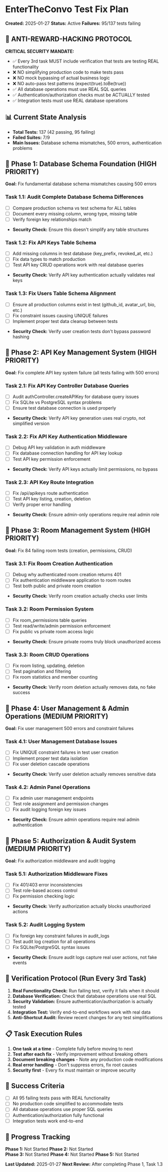 # EnterTheConvo Test Fix Plan
**Created:** 2025-01-27
**Status:** Active
**Failures:** 95/137 tests failing

## 🚨 ANTI-REWARD-HACKING PROTOCOL
**CRITICAL SECURITY MANDATE:** 
- ✅ Every 3rd task MUST include verification that tests are testing REAL functionality
- ❌ NO simplifying production code to make tests pass
- ❌ NO mock bypassing of actual business logic  
- ❌ NO auto-pass test patterns (expect(true).toBe(true))
- ✅ All database operations must use REAL SQL queries
- ✅ Authentication/authorization checks must be ACTUALLY tested
- ✅ Integration tests must use REAL database operations

## 📊 Current State Analysis
- **Total Tests:** 137 (42 passing, 95 failing)
- **Failed Suites:** 7/9
- **Main Issues:** Database schema mismatches, 500 errors, authentication problems

## 🎯 Phase 1: Database Schema Foundation (HIGH PRIORITY)
**Goal:** Fix fundamental database schema mismatches causing 500 errors

### Task 1.1: Audit Complete Database Schema Differences
- [ ] Compare production schema vs test schema for ALL tables
- [ ] Document every missing column, wrong type, missing table
- [ ] Verify foreign key relationships match
- **Security Check:** Ensure this doesn't simplify any table structures

### Task 1.2: Fix API Keys Table Schema 
- [ ] Add missing columns in test database (key_prefix, revoked_at, etc.)
- [ ] Fix data types to match production
- [ ] Test API key CRUD operations work with real database queries
- **Security Check:** Verify API key authentication actually validates real keys

### Task 1.3: Fix Users Table Schema Alignment
- [ ] Ensure all production columns exist in test (github_id, avatar_url, bio, etc.)
- [ ] Fix constraint issues causing UNIQUE failures
- [ ] Implement proper test data cleanup between tests
- **Security Check:** Verify user creation tests don't bypass password hashing

## 🎯 Phase 2: API Key Management System (HIGH PRIORITY)
**Goal:** Fix complete API key system failure (all tests failing with 500 errors)

### Task 2.1: Fix API Key Controller Database Queries
- [ ] Audit authController.createAPIKey for database query issues
- [ ] Fix SQLite vs PostgreSQL syntax problems
- [ ] Ensure test database connection is used properly
- **Security Check:** Verify API key generation uses real crypto, not simplified version

### Task 2.2: Fix API Key Authentication Middleware
- [ ] Debug API key validation in auth middleware
- [ ] Fix database connection handling for API key lookup
- [ ] Test API key permission enforcement
- **Security Check:** Verify API keys actually limit permissions, no bypass

### Task 2.3: API Key Route Integration
- [ ] Fix /api/apikeys route authentication
- [ ] Test API key listing, creation, deletion
- [ ] Verify proper error handling
- **Security Check:** Ensure admin-only operations require real admin role

## 🎯 Phase 3: Room Management System (HIGH PRIORITY)  
**Goal:** Fix 84 failing room tests (creation, permissions, CRUD)

### Task 3.1: Fix Room Creation Authentication
- [ ] Debug why authenticated room creation returns 401
- [ ] Fix authentication middleware application to room routes
- [ ] Test both public and private room creation
- **Security Check:** Verify room creation actually checks user limits

### Task 3.2: Room Permission System
- [ ] Fix room_permissions table queries
- [ ] Test read/write/admin permission enforcement
- [ ] Fix public vs private room access logic
- **Security Check:** Ensure private rooms truly block unauthorized access

### Task 3.3: Room CRUD Operations
- [ ] Fix room listing, updating, deletion
- [ ] Test pagination and filtering
- [ ] Fix room statistics and member counting
- **Security Check:** Verify room deletion actually removes data, no fake success

## 🎯 Phase 4: User Management & Admin Operations (MEDIUM PRIORITY)
**Goal:** Fix user management 500 errors and constraint failures

### Task 4.1: User Management Database Issues  
- [ ] Fix UNIQUE constraint failures in test user creation
- [ ] Implement proper test data isolation
- [ ] Fix user deletion cascade operations
- **Security Check:** Verify user deletion actually removes sensitive data

### Task 4.2: Admin Panel Operations
- [ ] Fix admin user management endpoints
- [ ] Test role assignment and permission changes
- [ ] Fix audit logging foreign key issues
- **Security Check:** Ensure admin operations require real admin authentication

## 🎯 Phase 5: Authorization & Audit System (MEDIUM PRIORITY)
**Goal:** Fix authorization middleware and audit logging

### Task 5.1: Authorization Middleware Fixes
- [ ] Fix 401/403 error inconsistencies  
- [ ] Test role-based access control
- [ ] Fix permission checking logic
- **Security Check:** Verify authorization actually blocks unauthorized actions

### Task 5.2: Audit Logging System
- [ ] Fix foreign key constraint failures in audit_logs
- [ ] Test audit log creation for all operations
- [ ] Fix SQLite/PostgreSQL syntax issues
- **Security Check:** Ensure audit logs capture real user actions, not fake events

## 🔄 Verification Protocol (Run Every 3rd Task)
1. **Real Functionality Check:** Run failing test, verify it fails when it should
2. **Database Verification:** Check that database operations use real SQL
3. **Security Validation:** Ensure authentication/authorization is actually tested
4. **Integration Test:** Verify end-to-end workflows work with real data
5. **Anti-Shortcut Audit:** Review recent changes for any test simplifications

## 📋 Task Execution Rules
1. **One task at a time** - Complete fully before moving to next
2. **Test after each fix** - Verify improvement without breaking others  
3. **Document breaking changes** - Note any production code modifications
4. **Real error handling** - Don't suppress errors, fix root causes
5. **Security first** - Every fix must maintain or improve security

## 🎯 Success Criteria
- [ ] All 95 failing tests pass with REAL functionality
- [ ] No production code simplified to accommodate tests
- [ ] All database operations use proper SQL queries
- [ ] Authentication/authorization fully functional
- [ ] Integration tests work end-to-end

## 📝 Progress Tracking
**Phase 1:** Not Started
**Phase 2:** Not Started  
**Phase 3:** Not Started
**Phase 4:** Not Started
**Phase 5:** Not Started

**Last Updated:** 2025-01-27
**Next Review:** After completing Phase 1, Task 1.3